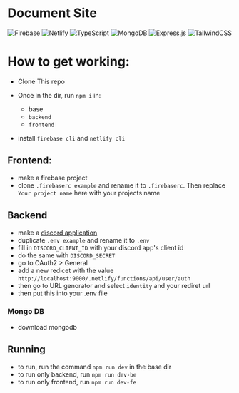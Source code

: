 # Document Site

![Firebase](https://img.shields.io/badge/firebase-%23039BE5.svg?style=for-the-badge&logo=firebase) ![Netlify](https://img.shields.io/badge/netlify-%23000000.svg?style=for-the-badge&logo=netlify&logoColor=#00C7B7) ![TypeScript](https://img.shields.io/badge/typescript-%23007ACC.svg?style=for-the-badge&logo=typescript&logoColor=white) ![MongoDB](https://img.shields.io/badge/MongoDB-%234ea94b.svg?style=for-the-badge&logo=mongodb&logoColor=white) ![Express.js](https://img.shields.io/badge/express.js-%23404d59.svg?style=for-the-badge&logo=express&logoColor=%2361DAFB) ![TailwindCSS](https://img.shields.io/badge/tailwindcss-%2338B2AC.svg?style=for-the-badge&logo=tailwind-css&logoColor=white)

# How to get working:

- Clone This repo
- Once in the dir, run `npm i` in:
  - base
  - `backend`
  - `frontend`

- install `firebase cli` and `netlify cli`
## Frontend:
- make a firebase project
- clone `.firebaserc example` and rename it to `.firebaserc`. Then replace `Your project name` here with your projects name
## Backend
- make a [discord application](https://discord.com/developers/applications)
- duplicate `.env example` and rename it to `.env`
- fill in `DISCORD_CLIENT_ID` with your discord app's client id
- do the same with `DISCORD_SECRET`
- go to OAuth2 > General
- add a new redicet with the value `http://localhost:9000/.netlify/functions/api/user/auth`
- then go to URL genorator and select `identity` and your rediret url
- then put this into your .env file
### Mongo DB
- download mongodb

## Running
- to run, run the command `npm run dev` in the base dir
- to run only backend, run `npm run dev-be`
- to run only frontend, run `npm run dev-fe`
